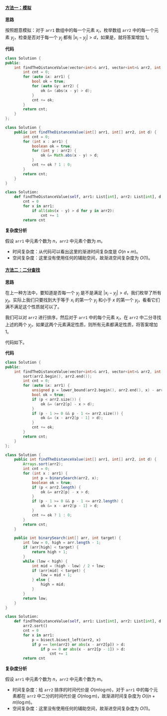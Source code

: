 #### [方法一：模拟](https://leetcode.cn/problems/find-the-distance-value-between-two-arrays/solutions/168350/liang-ge-shu-zu-jian-de-ju-chi-zhi-by-leetcode-sol/)

**思路**

按照题意模拟：对于 `arr1` 数组中的每一个元素 $x_i$，枚举数组 `arr2` 中的每一个元素 $y_j$，检查是否对于每一个 $y_j$ 都有 $|x_i - y_j| > d$，如果是，就将答案增加 $1$。

**代码**

```cpp
class Solution {
public:
    int findTheDistanceValue(vector<int>& arr1, vector<int>& arr2, int d) {
        int cnt = 0;
        for (auto &x: arr1) {
            bool ok = true;
            for (auto &y: arr2) {
                ok &= (abs(x - y) > d);
            }
            cnt += ok;
        }
        return cnt;
    }
};
```

```java
class Solution {
    public int findTheDistanceValue(int[] arr1, int[] arr2, int d) {
        int cnt = 0;
        for (int x : arr1) {
            boolean ok = true;
            for (int y : arr2) {
                ok &= Math.abs(x - y) > d;
            }
            cnt += ok ? 1 : 0;
        }
        return cnt;
    }
}
```

```python
class Solution:
    def findTheDistanceValue(self, arr1: List[int], arr2: List[int], d: int) -> int:
        cnt = 0
        for x in arr1:
            if all(abs(x - y) > d for y in arr2):
                cnt += 1
        return cnt
```

**复杂度分析**

假设 `arr1` 中元素个数为 $n$，`arr2` 中元素个数为 $m$。

-   时间复杂度：从代码可以看出这里的渐进时间复杂度是 $O(n \times m)$。
-   空间复杂度：这里没有使用任何的辅助空间，故渐进空间复杂度为 $O(1)$。

#### [方法二：二分查找](https://leetcode.cn/problems/find-the-distance-value-between-two-arrays/solutions/168350/liang-ge-shu-zu-jian-de-ju-chi-zhi-by-leetcode-sol/)

**思路**

在上一种方法中，要知道是否每一个 $y_j$ 是不是满足 $|x_i - y_j| > d$，我们枚举了所有 $y_j$。实际上我们只要找到大于等于 $x_i$ 的第一个 $y_j$ 和小于 $x$ 的第一个 $y_j$，看看它们满不满足这个性质就可以了。

我们可以对 `arr2` 进行排序，然后对于 `arr1` 中的每个元素 $x_i$，在 `arr2` 中二分寻找上述的两个 $y_j$，如果这两个元素满足性质，则所有元素都满足性质，将答案增加 $1$。

代码如下。

**代码**

```cpp
class Solution {
public:
    int findTheDistanceValue(vector<int>& arr1, vector<int>& arr2, int d) {
        sort(arr2.begin(), arr2.end());
        int cnt = 0;
        for (auto &x: arr1) {
            unsigned p = lower_bound(arr2.begin(), arr2.end(), x) - arr2.begin();
            bool ok = true;
            if (p < arr2.size()) {
                ok &= (arr2[p] - x > d);
            }
            if (p - 1 >= 0 && p - 1 <= arr2.size()) {
                ok &= (x - arr2[p - 1] > d);
            }
            cnt += ok;
        }
        return cnt;
    }
};
```

```java
class Solution {
    public int findTheDistanceValue(int[] arr1, int[] arr2, int d) {
        Arrays.sort(arr2);
        int cnt = 0;
        for (int x : arr1) {
            int p = binarySearch(arr2, x);
            boolean ok = true;
            if (p < arr2.length) {
                ok &= arr2[p] - x > d;
            }
            if (p - 1 >= 0 && p - 1 <= arr2.length) {
                ok &= x - arr2[p - 1] > d;
            }
            cnt += ok ? 1 : 0;
        }
        return cnt;
    }

    public int binarySearch(int[] arr, int target) {
        int low = 0, high = arr.length - 1;
        if (arr[high] < target) {
            return high + 1;
        }
        while (low < high) {
            int mid = (high - low) / 2 + low;
            if (arr[mid] < target) {
                low = mid + 1;
            } else {
                high = mid;
            }
        }
        return low;
    }
}
```

```python
class Solution:
    def findTheDistanceValue(self, arr1: List[int], arr2: List[int], d: int) -> int:
        arr2.sort()
        cnt = 0
        for x in arr1:
            p = bisect.bisect_left(arr2, x)
            if p == len(arr2) or abs(x - arr2[p]) > d:
                if p == 0 or abs(x - arr2[p - 1]) > d:
                    cnt += 1
        return cnt
```

**复杂度分析**

假设 `arr1` 中元素个数为 $n$，`arr2` 中元素个数为 $m$。

-   时间复杂度：给 `arr2` 排序的时间代价是 $O(m \log m)$，对于 `arr1` 中的每个元素都在 `arr2` 中二分的时间代价是 $O(n \log m)$，故渐进时间复杂度为 $O((n + m) \log m)$。
-   空间复杂度：这里没有使用任何的辅助空间，故渐进空间复杂度为 $O(1)$。
